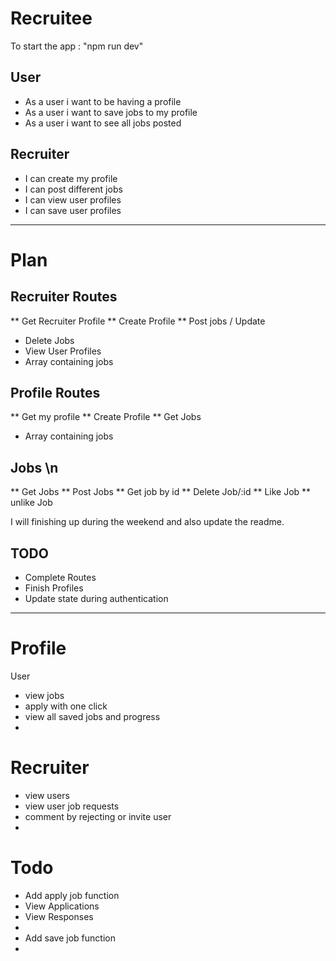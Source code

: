 # Recruitee

To start the app : "npm run dev"

## User
* As a user i want to be having a profile
* As a user i want to save jobs to my profile
* As a user i want to see all jobs posted

## Recruiter
* I can create my profile
* I can post different jobs 
* I can view user profiles
* I can save user profiles

------------------------------------------------------------------------------------------------------
# Plan

## Recruiter Routes
** Get Recruiter Profile 
** Create Profile
** Post jobs / Update
* Delete Jobs
* View User Profiles
* Array containing jobs

## Profile Routes
** Get my profile
** Create Profile
** Get Jobs
* Array containing jobs

## Jobs \n
** Get Jobs
** Post Jobs
** Get job by id
** Delete Job/:id
** Like Job
** unlike Job

I will finishing up during the weekend and also update the readme.

## TODO
* Complete Routes
* Finish Profiles
* Update state during authentication

---------------------------------------------------------------------------------------------------------


# Profile
User
* view jobs
* apply with one click
* view all saved jobs and progress
* 


# Recruiter
* view users
* view user job requests
* comment by rejecting or invite user
* 


# Todo
* Add apply job function
* View Applications
* View Responses
* 
* Add save job function
* 